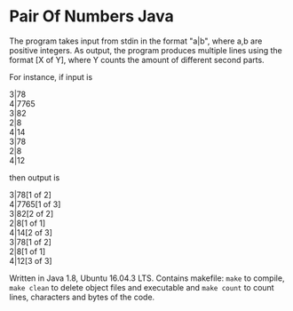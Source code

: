 # Pair Of Numbers Java
The program takes input from stdin in the format "a|b", where a,b are positive integers. As output, the program produces 
multiple lines using the format [X of Y], where Y counts the amount of different second parts.

For instance, if input is 

3|78 <br/>
4|7765<br/>
3|82<br/>
2|8<br/>
4|14<br/>
3|78<br/>
2|8<br/>
4|12<br/>

then output is

3|78[1 of 2] <br/>
4|7765[1 of 3] <br/>
3|82[2 of 2]<br/>
2|8[1 of 1] <br/>
4|14[2 of 3] <br/>
3|78[1 of 2] <br/>
2|8[1 of 1] <br/>
4|12[3 of 3] <br/>


Written in Java 1.8, Ubuntu 16.04.3 LTS. Contains makefile: `make` to compile, `make clean` to delete object files and 
executable and `make count` to count lines, characters and bytes of the code.
